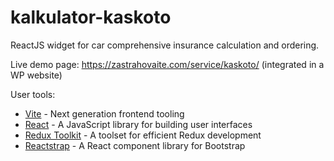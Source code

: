 # kalkulator-kaskoto

ReactJS widget for car comprehensive insurance calculation and ordering.

Live demo page: https://zastrahovaite.com/service/kaskoto/ (integrated in a WP website)

User tools:

- [Vite](https://vitejs.dev/) - Next generation frontend tooling
- [React](https://reactjs.org/) - A JavaScript library for building user interfaces
- [Redux Toolkit](https://redux-toolkit.js.org/) - A toolset for efficient Redux development
- [Reactstrap](https://reactstrap.github.io/) - A React component library for Bootstrap

